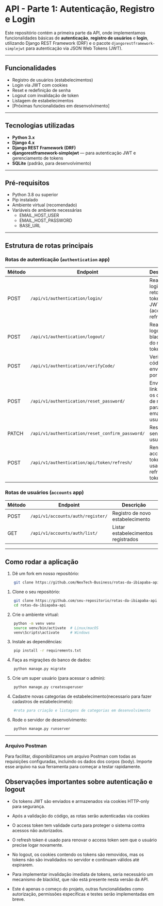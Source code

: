 # API - Parte 1: Autenticação, Registro e Login

Este repositório contém a primeira parte da API, onde implementamos funcionalidades básicas de **autenticação**, **registro de usuários** e **login**, utilizando Django REST Framework (DRF) e o pacote `djangorestframework-simplejwt` para autenticação via JSON Web Tokens (JWT).

---

## Funcionalidades
- Registro de usuários (estabelecimentos)
- Login via JWT com cookies
- Reset e redefinição de senha
- Logout com invalidação de token
- Listagem de estabelecimentos
- [Próximas funcionalidades em desenvolvimento]

---

## Tecnologias utilizadas

- **Python 3.x**
- **Django 4.x**
- **Django REST Framework (DRF)**
- **djangorestframework-simplejwt** — para autenticação JWT e gerenciamento de tokens
- **SQLite** (padrão, para desenvolvimento)

---

## Pré-requisitos
- Python 3.8 ou superior
- Pip instalado
- Ambiente virtual (recomendado)
- Variáveis de ambiente necessárias
    - EMAIL_HOST_USER
    - EMAIL_HOST_PASSWORD
    - BASE_URL

---

## Estrutura de rotas principais

### Rotas de autenticação (`authentication` app)

| Método | Endpoint                                             | Descrição                                                             |
|--------|------------------------------------------------------|----------------------------------------------------------------------|
| POST   | `/api/v1/authentication/login/`                      | Realiza login, retorna tokens JWT (access + refresh)                |
| POST   | `/api/v1/authentication/logout/`                     | Realiza logout, blacklist do refresh token                           |
| POST   | `/api/v1/authentication/verifyCode/`                 | Verifica código enviado por email                                    |
| POST   | `/api/v1/authentication/reset_password/`             | Envia o link com os dados de reset para o email do usuário          |
| PATCH  | `/api/v1/authentication/reset_confirm_password/`     | Reseta a senha do usuário                                            |
| POST   | `/api/v1/authentication/api/token/refresh/`          | Renova o access token usando o refresh token                         |
### Rotas de usuários (`accounts` app)

| Método | Endpoint                       | Descrição                      |
|--------|-------------------------------|-------------------------------|
| POST   | `/api/v1/accounts/auth/register/` | Registro de novo estabelecimento |
| GET    | `/api/v1/accounts/auth/list/`     | Listar estabelecimentos registrados |


---

## Como rodar a aplicação

1. Dê um fork em nosso repositório:

```bash
    git clone https://github.com/NexTech-Business/rotas-da-ibiapaba-api.git
```

1. Clone o seu repositório:

```bash
    git clone https://github.com/seu-repositorio/rotas-da-ibiapaba-api.git
    cd rotas-da-ibiapaba-api
```

2. Crie o ambiente virtual:

```bash
    python -m venv venv
    source venv/bin/activate  # Linux/macOS
    venv\Scripts\activate     # Windows
```

3. Instale as dependências:

```bash
    pip install -r requirements.txt
```

4. Faça as migrações do banco de dados:

```bash
    python manage.py migrate
```

5. Crie um super usuário (para acessar o admin):

```bash
    python manage.py createsuperuser
```

4. Cadastre novas categorias de estabelecimento(necessario para fazer cadastros de estabelecimeto):
```bash
    #rota para criação e listagens de categorias em desenvolvimento
```

6. Rode o servidor de desenvolvimento:
```bash
    python manage.py runserver
```
---

### Arquivo Postman
Para facilitar, disponibilizamos um arquivo Postman com todas as requisições configuradas, incluindo os dados dos corpos (body). Importe esse arquivo na sua ferramenta para começar a testar rapidamente.

## Observações importantes sobre autenticação e logout
- Os tokens JWT são enviados e armazenados via cookies HTTP-only para segurança.  
- Após a validação do código, as rotas serão autenticadas via cookies  
- O access token tem validade curta para proteger o sistema contra acessos não autorizados.  
- O refresh token é usado para renovar o access token sem que o usuário precise logar novamente.  
- No logout, os cookies contendo os tokens são removidos, mas os tokens não são invalidados no servidor e continuam válidos até expirarem.  
- Para implementar invalidação imediata de tokens, seria necessário um mecanismo de blacklist, que não está presente nesta versão da API.

- Este é apenas o começo do projeto, outras funcionalidades como autorização, permissões específicas e testes serão implementadas em breve.

